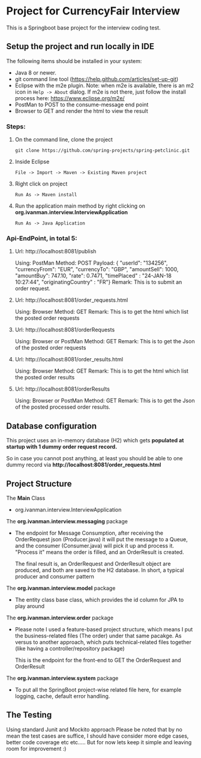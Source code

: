 # Project for CurrencyFair Interview

This is a Springboot base project for the interview coding test.

## Setup the project and run locally in IDE 
The following items should be installed in your system:
* Java 8 or newer.
* git command line tool (https://help.github.com/articles/set-up-git)
* Eclipse with the m2e plugin. Note: when m2e is available, there is an m2 icon in `Help -> About` dialog.
  If m2e is not there, just follow the install process here: https://www.eclipse.org/m2e/
* PostMan to POST to the consume-message end point
* Browser to GET and render the html to view the result

  
  
### Steps:

1) On the command line, clone the project

    `git clone https://github.com/spring-projects/spring-petclinic.git`
    
  
2) Inside Eclipse

    `File -> Import -> Maven -> Existing Maven project`
    
3) Right click on project

    `Run As -> Maven install`
   
4) Run the application main method by right clicking on **org.ivanman.interview.InterviewApplication**

    `Run As -> Java Application`


### Api-EndPoint, in total 5:
1)  Url: http://localhost:8081/publish

    Using:  PostMan
    Method: POST
    Payload: { "userId": "134256", "currencyFrom": "EUR", "currencyTo": "GBP",
			   "amountSell": 1000, "amountBuy": 747.10, "rate": 0.7471,
			   "timePlaced" : "24-JAN-18 10:27:44", "originatingCountry" : "FR"}
	Remark:  This is to submit an order request.


2)  Url: http://localhost:8081/order_requests.html

    Using:  Browser
    Method: GET
    Remark: This is to get the html which list the posted order requests
    

3)  Url: http://localhost:8081/orderRequests

    Using:  Browser or PostMan
    Method: GET
    Remark: This is to get the Json of the posted order requests

    

4)  Url: http://localhost:8081/order_results.html

    Using:  Browser
    Method: GET
    Remark: This is to get the html which list the posted order results
    

5)  Url: http://localhost:8081/orderResults

    Using:  Browser or PostMan
    Method: GET
    Remark: This is to get the Json of the posted processed order results.




## Database configuration

This project uses an in-memory database (H2) which
gets **populated at startup with 1 dummy order request record.** 

So in case you cannot post anything, at least you should be able to one dummy record via **http://localhost:8081/order_requests.html**
 



## Project Structure

The **Main** Class
* org.ivanman.interview.InterviewApplication

The **org.ivanman.interview.messaging** package
* The endpoint for Message Consumption, after receiving the OrderRequest json (Producer.java) it will put the message to a Queue, and
  the consumer (Consumer.java) will pick it up and process it. "Process it" means the order is filled, and an OrderResult is created. 
  
  
  The final result is, an OrderRequest and OrderResult object are produced, and both are saved to the H2 database.
  In short, a typical producer and consumer pattern  

The **org.ivanman.interview.model** package
* The entity class base class, which provides the id column for JPA to play around

The **org.ivanman.interview.order** package
* Please note I used a feature-based project structure, which means I put the business-related files (The order) under that same pacakge.
  As versus to another approach, which puts technical-related files together (like having a controller/repository package)
  
  This is the endpoint for the front-end to GET the OrderRequest and OrderResult
  
The **org.ivanman.interview.system** package
* To put all the SpringBoot project-wise related file here, for example logging, cache, default error handling.


## The Testing
Using standard Junit and Mockito approach
Please be noted that by no mean the test cases are suffice, I should have consider more edge cases, better code coverage etc etc.....
But for now lets keep it simple and leaving room for improvement :)
 


